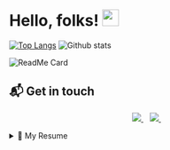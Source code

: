 # Hello, folks! <img src="https://raw.githubusercontent.com/MartinHeinz/MartinHeinz/master/wave.gif" width="30px">



[![Top Langs](https://github-readme-stats.vercel.app/api/top-langs/?username=veeruamma)](https://github.com/veeruamma/github-readme-stats) ![Github stats](https://github-readme-stats.vercel.app/api?username=veeruamma)


![ReadMe Card](https://github-readme-stats.vercel.app/api/pin/?username=veeruamma&repo=Face-Biometrics)


## 📬 Get in touch
<p align='center'>
<a href="https://www.linkedin.com/in/veeresh-ittangihal-74254b107/">
  <img src="https://img.shields.io/badge/linkedin-%230077B5.svg?&style=for-the-badge&logo=linkedin&logoColor=white" />
  </a>&nbsp;&nbsp;
  <a href="https://instagram.com/alexandresanlim">
    <img src="https://img.shields.io/badge/instagram-%23E4405F.svg?&style=for-the-badge&logo=instagram&logoColor=white" />        
  </a>&nbsp;&nbsp;
  </p>
  
  
  <details>
  <summary>📃 My Resume</summary>


## Education

- 📖 **Web Development**\
📆 2013 - 2016\
📍 **University of the West of São Paulo** - Presidente Prudente, Brazil

</details>

<!--
**veeruamma/veeruamma** is a ✨ _special_ ✨ repository because its `README.md` (this file) appears on your GitHub profile.

Here are some ideas to get you started:

- 🔭 I’m currently working on ...
- 🌱 I’m currently learning ...
- 👯 I’m looking to collaborate on ...
- 🤔 I’m looking for help with ...
- 💬 Ask me about ...
- 📫 How to reach me: ...
- 😄 Pronouns: ...
- ⚡ Fun fact: ...
-->
